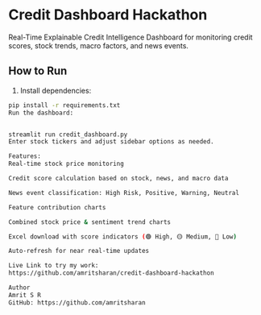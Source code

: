 # Credit Dashboard Hackathon

Real-Time Explainable Credit Intelligence Dashboard for monitoring credit scores, stock trends, macro factors, and news events.

## How to Run

1. Install dependencies:

```bash
pip install -r requirements.txt
Run the dashboard:


streamlit run credit_dashboard.py
Enter stock tickers and adjust sidebar options as needed.

Features:
Real-time stock price monitoring

Credit score calculation based on stock, news, and macro data

News event classification: High Risk, Positive, Warning, Neutral

Feature contribution charts

Combined stock price & sentiment trend charts

Excel download with score indicators (🟢 High, 🟡 Medium, 🔴 Low)

Auto-refresh for near real-time updates

Live Link to try my work:
https://github.com/amritsharan/credit-dashboard-hackathon

Author
Amrit S R
GitHub: https://github.com/amritsharan

